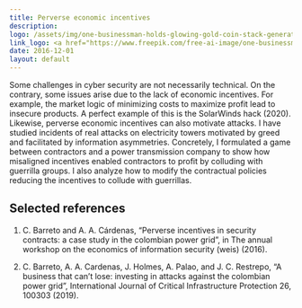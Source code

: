 ```yaml
---
title: Perverse economic incentives
description: 
logo: /assets/img/one-businessman-holds-glowing-gold-coin-stack-generated-by-ai.jpg
link_logo: <a href="https://www.freepik.com/free-ai-image/one-businessman-holds-glowing-gold-coin-stack-generated-by-ai_41595737.htm#query=perverse%20economic%20incentives%20security&position=1&from_view=search&track=ais_ai_generated">Image By vecstock</a>
date: 2016-12-01
layout: default
---
```



Some challenges in cyber security are not necessarily technical. On the contrary, some
issues arise due to the lack of economic incentives. For example, the market logic of minimizing costs to maximize profit lead to insecure products. A perfect example of this is the
SolarWinds hack (2020). Likewise, perverse economic incentives can also motivate attacks. I
have studied incidents of real attacks on electricity towers motivated by greed and facilitated
by information asymmetries. Concretely, I formulated a game between contractors and a
power transmission company to show how misaligned incentives enabled contractors to profit
by colluding with guerrilla groups. I also analyze how to modify the contractual policies
reducing the incentives to collude with guerrillas.

## Selected references

1. C. Barreto and A. A. Cárdenas, “Perverse incentives in security contracts: a case study
in the colombian power grid”, in The annual workshop on the economics of information
security (weis) (2016).

2. C. Barreto, A. A. Cardenas, J. Holmes, A. Palao, and J. C. Restrepo, “A business that
can’t lose: investing in attacks against the colombian power grid”, International Journal of
Critical Infrastructure Protection 26, 100303 (2019).

